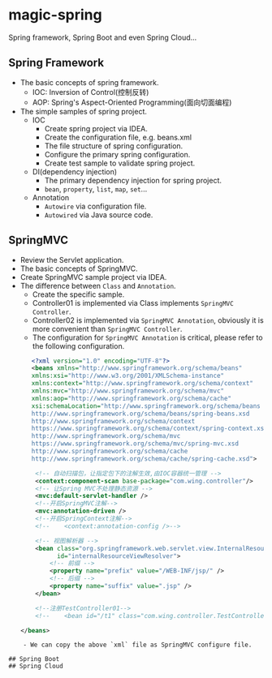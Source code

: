 # magic-spring
Spring framework, Spring Boot and even Spring Cloud...
## Spring Framework
- The basic concepts of spring framework.
    - IOC: Inversion of Control(控制反转)
    - AOP: Spring's Aspect-Oriented Programming(面向切面编程)
- The simple samples of spring project.
    - IOC
        - Create spring project via IDEA.
        - Create the configuration file, e.g. beans.xml
        - The file structure of spring configuration. 
        - Configure the primary spring configuration.
        - Create test sample to validate spring project.        
    - DI(dependency injection)
        - The primary dependency injection for spring project.
        - `bean`,  `property`, `list`, `map`, `set`...
    - Annotation
        - `Autowire` via configuration file.
        -  `Autowired` via Java source code.

## SpringMVC
- Review the Servlet application.
- The basic concepts of SpringMVC.
- Create SpringMVC sample project via IDEA.
- The difference between `Class` and `Annotation`.
    - Create the specific sample.
    - Controller01 is implemented via Class implements `SpringMVC Controller`.
    - Controller02 is implemented via `SpringMVC Annotation`, obviously it is more convenient than `SpringMVC Controller`.
    - The configuration for `SpringMVC Annotation` is critical, please refer to the following configuration.
    ```xml
       <?xml version="1.0" encoding="UTF-8"?>
       <beans xmlns="http://www.springframework.org/schema/beans"
       xmlns:xsi="http://www.w3.org/2001/XMLSchema-instance"
       xmlns:context="http://www.springframework.org/schema/context"
       xmlns:mvc="http://www.springframework.org/schema/mvc"
       xmlns:aop="http://www.springframework.org/schema/cache"
       xsi:schemaLocation="http://www.springframework.org/schema/beans
       http://www.springframework.org/schema/beans/spring-beans.xsd
       http://www.springframework.org/schema/context
       https://www.springframework.org/schema/context/spring-context.xsd
       http://www.springframework.org/schema/mvc
       https://www.springframework.org/schema/mvc/spring-mvc.xsd
       http://www.springframework.org/schema/cache
       http://www.springframework.org/schema/cache/spring-cache.xsd">

        <!-- 自动扫描包，让指定包下的注解生效,由IOC容器统一管理 -->
        <context:component-scan base-package="com.wing.controller"/>
        <!-- 让Spring MVC不处理静态资源 -->
        <mvc:default-servlet-handler />
        <!--开启SpringMVC注解-->
        <mvc:annotation-driven />
        <!--开启SpringContext注解-->
        <!--    <context:annotation-config />-->

        <!-- 视图解析器 -->
        <bean class="org.springframework.web.servlet.view.InternalResourceViewResolver"
              id="internalResourceViewResolver">
            <!-- 前缀 -->
            <property name="prefix" value="/WEB-INF/jsp/" />
            <!-- 后缀 -->
            <property name="suffix" value=".jsp" />
        </bean>

        <!--注册TestController01-->
        <!--    <bean id="/t1" class="com.wing.controller.TestController01"/>-->

    </beans>
``` 
    - We can copy the above `xml` file as SpringMVC configure file.

## Spring Boot
## Spring Cloud
